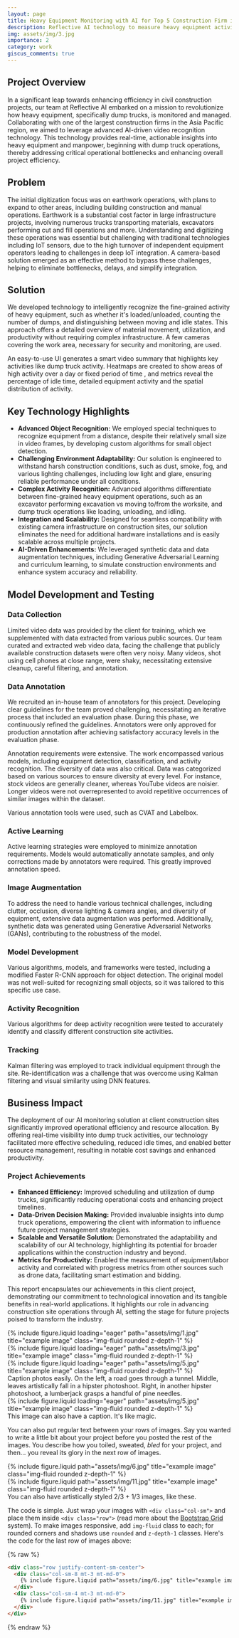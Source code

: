 ```yaml
---
layout: page
title: Heavy Equipment Monitoring with AI for Top 5 Construction Firm in Asia Pacific 
description: Reflective AI technology to measure heavy equipment activity in civil construction projects from HD video feeds for client.
img: assets/img/3.jpg
importance: 2
category: work
giscus_comments: true
---
```


<h2>Project Overview</h2>
<p>In a significant leap towards enhancing efficiency in civil construction projects, our team at Reflective AI embarked on a mission to revolutionize how heavy equipment, specifically dump trucks, is monitored and managed. Collaborating with one of the largest construction firms in the Asia Pacific region, we aimed to leverage advanced AI-driven video recognition technology. This technology provides real-time, actionable insights into heavy equipment and manpower, beginning with dump truck operations, thereby addressing critical operational bottlenecks and enhancing overall project efficiency.
</p>

<h2>Problem</h2>
<p>
The initial digitization focus was on earthwork operations, with plans to expand to other areas, including building construction and manual operations. Earthwork is a substantial cost factor in large infrastructure projects, involving numerous trucks transporting materials, excavators performing cut and fill operations and more. Understanding and digitizing these operations was essential but challenging with traditional technologies including IoT sensors, due to the high turnover of independent equipment operators leading to challenges in deep IoT integration. A camera-based solution emerged as an effective method to bypass these challenges, helping to eliminate bottlenecks, delays, and simplify integration.
</p>

<h2>Solution</h2>
<p>
We developed technology to intelligently recognize the fine-grained activity of heavy equipment, such as whether it's loaded/unloaded, counting the number of dumps, and distinguishing between moving and idle states. This approach offers a detailed overview of material movement, utilization, and productivity without requiring complex infrastructure. A few cameras covering the work area, necessary for security and monitoring, are used.

An easy-to-use UI generates a smart video summary that highlights key activities like dump truck activity.  Heatmaps are created to show areas of high activity over a day or fixed period of time , and metrics reveal the percentage of idle time, detailed equipment activity and the spatial distribution of activity.
</p>

<h2>Key Technology Highlights</h2>
    <ul>
        <li><strong>Advanced Object Recognition:</strong> We employed special techniques to recognize equipment from a distance, despite their relatively small size in video frames, by developing custom algorithms for small object detection.</li>
        <li><strong>Challenging Environment Adaptability:</strong> Our solution is engineered to withstand harsh construction conditions, such as dust, smoke, fog, and various lighting challenges, including low light and glare, ensuring reliable performance under all conditions.</li>
        <li><strong>Complex Activity Recognition:</strong> Advanced algorithms differentiate between fine-grained heavy equipment operations, such as an excavator performing excavation vs moving to/from the worksite, and dump truck operations like loading, unloading, and idling.</li>
        <li><strong>Integration and Scalability:</strong> Designed for seamless compatibility with existing camera infrastructure on construction sites, our solution eliminates the need for additional hardware installations and is easily scalable across multiple projects.</li>
        <li><strong>AI-Driven Enhancements:</strong> We leveraged synthetic data and data augmentation techniques, including Generative Adversarial Learning and curriculum learning, to simulate construction environments and enhance system accuracy and reliability.</li>
    </ul>


  <h2>Model Development and Testing</h2>
    <h3>Data Collection</h3>
    <p>Limited video data was provided by the client for training, which we supplemented with data extracted from various public sources. Our team curated and extracted web video data, facing the challenge that publicly available construction datasets were often very noisy. Many videos, shot using cell phones at close range, were shaky, necessitating extensive cleanup, careful filtering, and annotation.</p>
    <h3>Data Annotation</h3>
    <p>We recruited an in-house team of annotators for this project. Developing clear guidelines for the team proved challenging, necessitating an iterative process that included an evaluation phase. During this phase, we continuously refined the guidelines. Annotators were only approved for production annotation after achieving satisfactory accuracy levels in the evaluation phase.</p>
    <p>Annotation requirements were extensive. The work encompassed various models, including equipment detection, classification, and activity recognition. The diversity of data was also critical. Data was categorized based on various sources to ensure diversity at every level. For instance, stock videos are generally cleaner, whereas YouTube videos are noisier. Longer videos were not overrepresented to avoid repetitive occurrences of similar images within the dataset.</p>
    <p>Various annotation tools were used, such as CVAT and Labelbox.</p>
    <h3>Active Learning</h3>
    <p>Active learning strategies were employed to minimize annotation requirements. Models would automatically annotate samples, and only corrections made by annotators were required. This greatly improved annotation speed.</p>
    <h3>Image Augmentation</h3>
    <p>To address the need to handle various technical challenges, including clutter, occlusion, diverse lighting & camera angles, and diversity of equipment, extensive data augmentation was performed. Additionally, synthetic data was generated using Generative Adversarial Networks (GANs), contributing to the robustness of the model.</p>
    <h3>Model Development</h3>
    <p>Various algorithms, models, and frameworks were tested, including a modified Faster R-CNN approach for object detection. The original model was not well-suited for recognizing small objects, so it was tailored to this specific use case.</p>
    <h3>Activity Recognition</h3>
    <p>Various algorithms for deep activity recognition were tested to accurately identify and classify different construction site activities.</p>
    <h3>Tracking</h3>
    <p>Kalman filtering was employed to track individual equipment through the site. Re-identification was a challenge that was overcome using Kalman filtering and visual similarity using DNN features.</p>
    <h2>Business Impact</h2>
    <p>The deployment of our AI monitoring solution at client construction sites significantly improved operational efficiency and resource allocation. By offering real-time visibility into dump truck activities, our technology facilitated more effective scheduling, reduced idle times, and enabled better resource management, resulting in notable cost savings and enhanced productivity.</p>
    <h3>Project Achievements</h3>
    <ul>
        <li><strong>Enhanced Efficiency:</strong> Improved scheduling and utilization of dump trucks, significantly reducing operational costs and enhancing project timelines.</li>
        <li><strong>Data-Driven Decision Making:</strong> Provided invaluable insights into dump truck operations, empowering the client with information to influence future project management strategies.</li>
        <li><strong>Scalable and Versatile Solution:</strong> Demonstrated the adaptability and scalability of our AI technology, highlighting its potential for broader applications within the construction industry and beyond.</li>
        <li><strong>Metrics for Productivity:</strong> Enabled the measurement of equipment/labor activity and correlated with progress metrics from other sources such as drone data, facilitating smart estimation and bidding.</li>
    </ul>
    <p>This report encapsulates our achievements in this client project, demonstrating our commitment to technological innovation and its tangible benefits in real-world applications. It highlights our role in advancing construction site operations through AI, setting the stage for future projects poised to transform the industry.</p>



<div class="row">
    <div class="col-sm mt-3 mt-md-0">
        {% include figure.liquid loading="eager" path="assets/img/1.jpg" title="example image" class="img-fluid rounded z-depth-1" %}
    </div>
    <div class="col-sm mt-3 mt-md-0">
        {% include figure.liquid loading="eager" path="assets/img/3.jpg" title="example image" class="img-fluid rounded z-depth-1" %}
    </div>
    <div class="col-sm mt-3 mt-md-0">
        {% include figure.liquid loading="eager" path="assets/img/5.jpg" title="example image" class="img-fluid rounded z-depth-1" %}
    </div>
</div>
<div class="caption">
    Caption photos easily. On the left, a road goes through a tunnel. Middle, leaves artistically fall in a hipster photoshoot. Right, in another hipster photoshoot, a lumberjack grasps a handful of pine needles.
</div>
<div class="row">
    <div class="col-sm mt-3 mt-md-0">
        {% include figure.liquid loading="eager" path="assets/img/5.jpg" title="example image" class="img-fluid rounded z-depth-1" %}
    </div>
</div>
<div class="caption">
    This image can also have a caption. It's like magic.
</div>

You can also put regular text between your rows of images.
Say you wanted to write a little bit about your project before you posted the rest of the images.
You describe how you toiled, sweated, _bled_ for your project, and then... you reveal its glory in the next row of images.

<div class="row justify-content-sm-center">
    <div class="col-sm-8 mt-3 mt-md-0">
        {% include figure.liquid path="assets/img/6.jpg" title="example image" class="img-fluid rounded z-depth-1" %}
    </div>
    <div class="col-sm-4 mt-3 mt-md-0">
        {% include figure.liquid path="assets/img/11.jpg" title="example image" class="img-fluid rounded z-depth-1" %}
    </div>
</div>
<div class="caption">
    You can also have artistically styled 2/3 + 1/3 images, like these.
</div>

The code is simple.
Just wrap your images with `<div class="col-sm">` and place them inside `<div class="row">` (read more about the <a href="https://getbootstrap.com/docs/4.4/layout/grid/">Bootstrap Grid</a> system).
To make images responsive, add `img-fluid` class to each; for rounded corners and shadows use `rounded` and `z-depth-1` classes.
Here's the code for the last row of images above:

{% raw %}

```html
<div class="row justify-content-sm-center">
  <div class="col-sm-8 mt-3 mt-md-0">
    {% include figure.liquid path="assets/img/6.jpg" title="example image" class="img-fluid rounded z-depth-1" %}
  </div>
  <div class="col-sm-4 mt-3 mt-md-0">
    {% include figure.liquid path="assets/img/11.jpg" title="example image" class="img-fluid rounded z-depth-1" %}
  </div>
</div>
```

{% endraw %}
